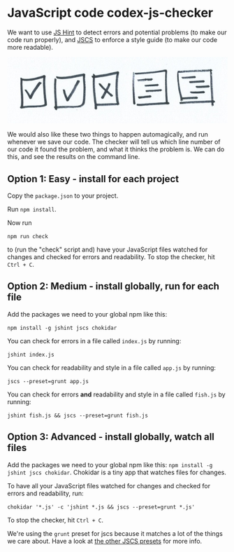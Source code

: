 # JavaScript code codex-js-checker

We want to use [JS Hint](http://jshint.com/) to detect errors and potential problems (to make our code run properly), and [JSCS](http://jscs.info/) to enforce a style guide (to make our code more readable).

![](code-checker.jpg)

We would also like these two things to happen automagically, and run whenever we save our code. The checker will tell us which line number of our code it found the problem, and what it thinks the problem is. We can do this, and see the results on the command line.

## Option 1: Easy - install for each project

Copy the `package.json` to your project.

Run `npm install`.

Now run

```
npm run check
```

to (run the "check" script and) have your JavaScript files watched for changes and checked for errors and readability. To stop the checker, hit `Ctrl + C`.

## Option 2: Medium - install globally, run for each file

Add the packages we need to your global npm like this:

```
npm install -g jshint jscs chokidar
```

You can check for errors in a file called `index.js` by running:

```
jshint index.js
```

You can check for readability and style in a file called `app.js` by running:

```
jscs --preset=grunt app.js
```

You can check for errors **and** readability and style in a file called `fish.js` by running:

```
jshint fish.js && jscs --preset=grunt fish.js
```


## Option 3: Advanced - install globally, watch all files

Add the packages we need to your global npm like this:  `npm install -g jshint jscs chokidar`. Chokidar is a tiny app that watches files for changes.

To have all your JavaScript files watched for changes and checked for errors and readability, run:

```
chokidar '*.js' -c 'jshint *.js && jscs --preset=grunt *.js'
```

To stop the checker, hit `Ctrl + C`.

We're using the `grunt` preset for jscs because it matches a lot of the things we care about. Have a look at [the other JSCS presets](http://jscs.info/overview#presets) for more info.
